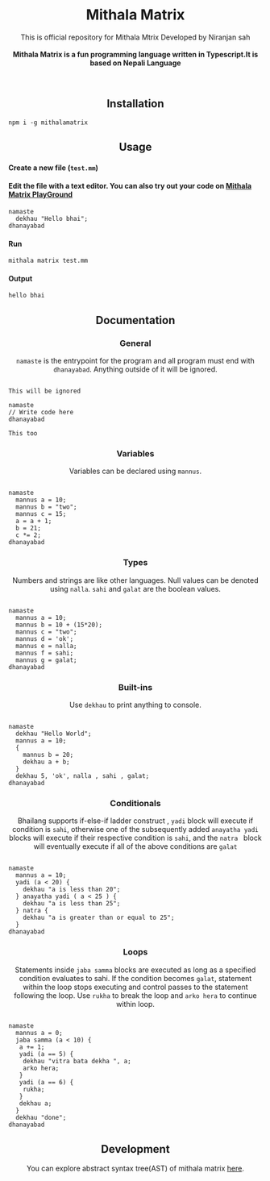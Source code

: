 <b><h1 align="center">Mithala Matrix</h1></b>

  

<p align="center">
  This is official repository for Mithala Mtrix Developed by Niranjan sah<br><br>
  <b>Mithala Matrix is a fun programming language written in Typescript.It is based on Nepali Language</b>
</p>
<br>

<h2 align="center">Installation</h2>

```
npm i -g mithalamatrix
```

<h2 align="center">Usage</h2>

<h4 align="left">Create a new file (<code>test.mm</code>)</h4>


<h4 align="left">Edit the file with a text editor.
You can also try out your code on <a href="https://bhailang.js.org/#playground">Mithala Matrix PlayGround</a></h4>

```
namaste
  dekhau "Hello bhai";
dhanayabad

```

<h4 align="left">Run</h4>

```
mithala matrix test.mm
```

<h4 align="left">Output</h4>

```
hello bhai
```

<h2 align="center">Documentation</h2>

<h3 align="center">General</h3>
<p align="center"><code>namaste</code> is the entrypoint for the program and all program must end with <code>dhanayabad</code>. Anything outside of it will be ignored.</p>

```

This will be ignored

namaste
// Write code here
dhanayabad

This too
```

<h3 align="center">Variables</h3>
<p align="center">Variables can be declared using <code>mannus</code>.</p>

```

namaste
  mannus a = 10;
  mannus b = "two";
  mannus c = 15;
  a = a + 1;
  b = 21;
  c *= 2;
dhanayabad
```

<h3 align="center">Types</h3>
<p align="center">Numbers and strings are like other languages. Null values can be denoted using <code>nalla</code>. <code>sahi</code> and <code>galat</code> are the boolean values.</p>

```

namaste
  mannus a = 10;
  mannus b = 10 + (15*20);
  mannus c = "two";
  mannus d = 'ok';
  mannus e = nalla;
  mannus f = sahi;
  mannus g = galat;
dhanayabad
```

<h3 align="center">Built-ins</h3>
<p align="center">Use <code>dekhau</code> to print anything to console.</p>

```

namaste
  dekhau "Hello World";
  mannus a = 10;
  {
    mannus b = 20;
    dekhau a + b;
  }
  dekhau 5, 'ok', nalla , sahi , galat;
dhanayabad
```

<h3 align="center">Conditionals</h3>
<p align="center">Bhailang supports if-else-if ladder construct , <code>yadi</code> block will execute if condition is <code>sahi</code>, otherwise one of the subsequently added <code>anayatha yadi</code> blocks will execute if their respective condition is <code>sahi</code>, and the <code>natra </code> block will eventually execute if all of the above conditions are <code>galat</code>

```

namaste
  mannus a = 10;
  yadi (a < 20) {
    dekhau "a is less than 20";
  } anayatha yadi ( a < 25 ) {
    dekhau "a is less than 25";
  } natra {
    dekhau "a is greater than or equal to 25";
  }
dhanayabad
```

<h3 align="center">Loops</h3>
<p align="center">Statements inside <code>jaba samma</code> blocks are executed as long as a specified condition evaluates to sahi. If the condition becomes <code>galat</code>, statement within the loop stops executing and control passes to the statement following the loop. Use <code>rukha</code> to break the loop and <code className="language-cpp">arko hera</code> to continue within loop.</p>


```

namaste
  mannus a = 0;
  jaba samma (a < 10) {
   a += 1;
   yadi (a == 5) {
    dekhau "vitra bata dekha ", a;
    arko hera;
   }
   yadi (a == 6) {
    rukha;
   }
   dekhau a;
  }
  dekhau "done";
dhanayabad
```

<h2 align="center">Development</h2>
<p align="center">You can explore abstract syntax tree(AST) of mithala matrix <a href="https://bhailang-ast.netlify.app/" target="_blank">here</a>.</p>








